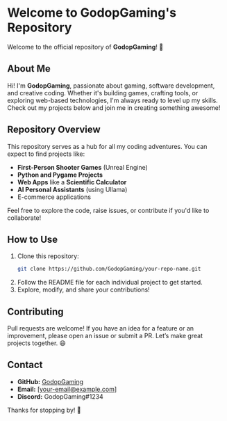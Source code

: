 # Welcome to GodopGaming's Repository

Welcome to the official repository of **GodopGaming**! 🚀

## About Me
Hi! I'm **GodopGaming**, passionate about gaming, software development, and creative coding. Whether it's building games, crafting tools, or exploring web-based technologies, I'm always ready to level up my skills. Check out my projects below and join me in creating something awesome!

## Repository Overview
This repository serves as a hub for all my coding adventures. You can expect to find projects like:

- **First-Person Shooter Games** (Unreal Engine)
- **Python and Pygame Projects**
- **Web Apps** like a **Scientific Calculator**
- **AI Personal Assistants** (using Ullama)
- E-commerce applications

Feel free to explore the code, raise issues, or contribute if you'd like to collaborate!

## How to Use
1. Clone this repository:
   ```bash
   git clone https://github.com/GodopGaming/your-repo-name.git
   ```
2. Follow the README file for each individual project to get started.
3. Explore, modify, and share your contributions!

## Contributing
Pull requests are welcome! If you have an idea for a feature or an improvement, please open an issue or submit a PR. Let’s make great projects together. 😄

## Contact
- **GitHub:** [GodopGaming](https://github.com/GodopGaming)
- **Email:** [your-email@example.com]
- **Discord:** GodopGaming#1234

Thanks for stopping by! 🙌
